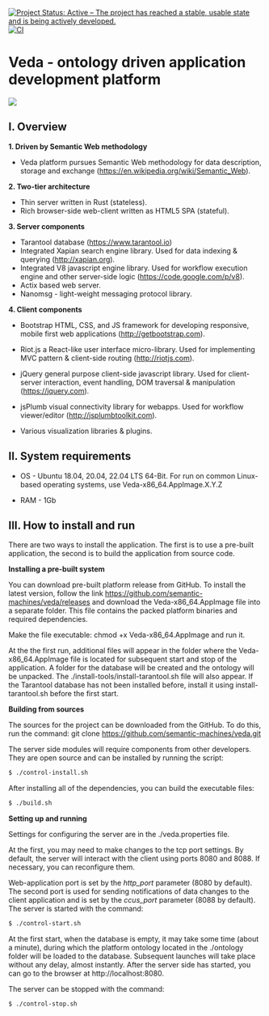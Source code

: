 [![Project Status: Active – The project has reached a stable, usable state and is being actively developed.](https://www.repostatus.org/badges/latest/active.svg)](https://www.repostatus.org/#active)
[![CI](https://github.com/semantic-machines/veda/actions/workflows/main.yml/badge.svg?branch=master)](https://github.com/semantic-machines/veda/actions/workflows/main.yml)

# Veda - ontology driven application development platform

![](https://github.com/semantic-machines/veda/blob/master/doc/images/intro.jpg)

## I. Overview

**1. Driven by Semantic Web methodology**
  - Veda platform pursues Semantic Web methodology for data description, storage and exchange (https://en.wikipedia.org/wiki/Semantic_Web).

**2. Two-tier architecture**
  - Thin server written in Rust (stateless).
  - Rich browser-side web-client written as HTML5 SPA (stateful).

**3. Server components**
  - Tarantool database (https://www.tarantool.io)
  - Integrated Xapian search engine library. Used for data indexing & querying (http://xapian.org).
  - Integrated V8 javascript engine library. Used for workflow execution engine and other server-side logic (https://code.google.com/p/v8).
  - Actix based web server.
  - Nanomsg - light-weight messaging protocol library.

**4. Client components**
  - Bootstrap HTML, CSS, and JS framework for developing responsive, mobile first web applications (http://getbootstrap.com).

  - Riot.js a React-like user interface micro-library. Used for implementing MVC pattern & client-side routing (http://riotjs.com).

  - jQuery general purpose client-side javascript library. Used for client-server interaction, event handling, DOM traversal & manipulation (https://jquery.com).

  - jsPlumb visual connectivity library for webapps. Used for workflow viewer/editor (http://jsplumbtoolkit.com).

  - Various visualization libraries & plugins.



## II. System requirements
  - OS - Ubuntu 18.04, 20.04, 22.04 LTS 64-Bit. For run on common Linux-based operating systems, use Veda-x86_64.AppImage.X.Y.Z

  - RAM - 1Gb



## III. How to install and run

There are two ways to install the application. The first is to use a pre-built application, the second is to build the application from source code.

**Installing a pre-built system**

You can download pre-built platform release from GitHub. To install the latest version, follow the link https://github.com/semantic-machines/veda/releases and download the Veda-x86_64.AppImage file into a separate folder. This file contains the packed platform binaries and required dependencies.

Make the file executable:
chmod +x Veda-x86_64.AppImage
and run it.

At the the first run, additional files will appear in the folder where the Veda-x86_64.AppImage file is located for subsequent start and stop of the application. A folder for the database will be created and the ontology will be unpacked. The ./install-tools/install-tarantool.sh file will also appear. If the Tarantool database has not been installed before, install it using install-tarantool.sh before the first start.



**Building from sources**

The sources for the project can be downloaded from the GitHub. To do this, run the command:
git clone https://github.com/semantic-machines/veda.git

The server side modules will require components from other developers. They are open source and can be installed by running the script:

```sh
$ ./control-install.sh
```

After installing all of the dependencies, you can build the executable files:

```sh
$ ./build.sh
```



**Setting up and running**

Settings for configuring the server are in the ./veda.properties file.

At the first, you may need to make changes to the tcp port settings. By default, the server will interact with the client using ports 8080 and 8088. If necessary, you can reconfigure them.

Web-application port is set by the *http_port* parameter (8080 by default). The second port is used for sending notifications of data changes to the client application and is set by the *ccus_port* parameter (8088 by default). The server is started with the command:

```sh
$ ./control-start.sh
```

At the first start, when the database is empty, it may take some time (about a minute), during which the platform ontology located in the ./ontology folder will be loaded to the database. Subsequent launches will take place without any delay, almost instantly. After the server side has started, you can go to the browser at http://localhost:8080.

The server can be stopped with the command:

```sh
$ ./control-stop.sh
```
